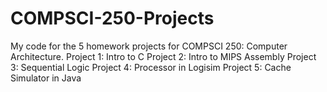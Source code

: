 # COMPSCI-250-Projects
My code for the 5 homework projects for COMPSCI 250: Computer Architecture.
Project 1: Intro to C
Project 2: Intro to MIPS Assembly
Project 3: Sequential Logic
Project 4: Processor in Logisim
Project 5: Cache Simulator in Java
